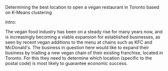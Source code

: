Determining the best location to open a vegan restaurant in Toronto based on K-Means clustering

Intro:

The vegan food industry has been on a steady rise for many years now, and is increasingly becoming a viable expansion for established businesses, as seen by recent vegan additions to the menu at chains such as KFC and McDonald's. The business in question here would like to expand their business by trialling a new vegan chain of their existing franchise, located in Toronto. For this they need to determine which location (specific to the postal code) is most likely to guarantee economic success.

